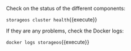 Check on the status of the different components:

`storageos cluster health`{{execute}}

If they are any problems, check the Docker logs:

`docker logs storageos`{{execute}}

